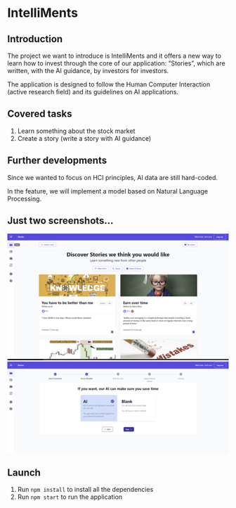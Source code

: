 # IntelliMents
## Introduction
The project we want to introduce is IntelliMents and it offers a new way to learn how to invest through the core of our application: “Stories”, which are written, with the AI guidance, by investors for investors.

The application is designed to follow the Human Computer Interaction (active research field) and its guidelines on AI applications.

## Covered tasks
1. Learn something about the stock market
2. Create a story (write a story with AI guidance)

## Further developments
Since we wanted to focus on HCI principles, AI data are still hard-coded. 

In the feature, we will implement a model based on Natural Language Processing.

## Just two screenshots...
![Screenshot1](./img/screenshot1.png)
![Screenshot2](./img/screenshot2.png)

## Launch
1) Run ```npm install``` to install all the dependencies
2) Run ```npm start``` to run the application


